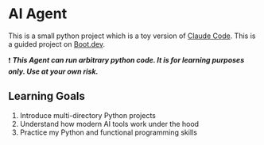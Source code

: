 # AI Agent

This is a small python project which is a toy version of [Claude Code](https://www.anthropic.com/claude-code).
This is a guided project on [Boot.dev](https://www.boot.dev).

:exclamation: **_This Agent can run arbitrary python code. It is for learning purposes only. Use at your own risk._**

## Learning Goals

1. Introduce multi-directory Python projects
2. Understand how modern AI tools work under the hood
3. Practice my Python and functional programming skills
